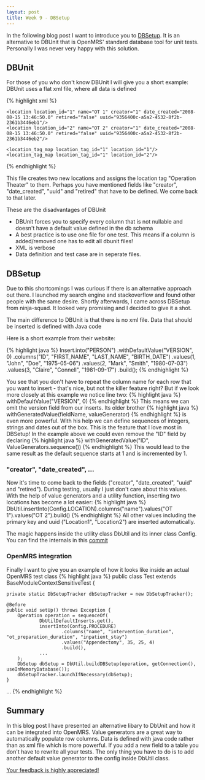 ```yaml
---
layout: post
title: Week 9 - DBSetup
---
```


In the following blog post I want to introduce you to [DBSetup](http://dbsetup.ninja-squad.com/). It is an alternative to DBUnit that is OpenMRS' standard database tool for unit tests.
Personally I was never very happy with this solution. 

<h2>DBUnit</h2>

For those of you who don't know DBUnit I will give you a short example:
DBUnit uses a flat xml file, where all data is defined

{% highlight xml %}
<?xml version='1.0' encoding='UTF-8'?>
<dataset>
    <location_tag location_tag_id="1" name="Operation Theater" description="" creator="1" date_created="2005-01-01 00:00:00.0" retired="false" uuid="af3e9ed5-2de2-4a10-9956-9cb2ad5f84f2"/>

    <location location_id="1" name="OT 1" creator="1" date_created="2008-08-15 13:46:50.0" retired="false" uuid="9356400c-a5a2-4532-8f2b-2361b3446eb1"/>
    <location location_id="2" name="OT 2" creator="1" date_created="2008-08-15 13:46:50.0" retired="false" uuid="9356400c-a5a2-4532-8f2b-2361b3446eb2"/>

    <location_tag_map location_tag_id="1" location_id="1"/>
    <location_tag_map location_tag_id="1" location_id="2"/>
</dataset>
{% endhighlight %}

This file creates two new locations and assigns the location tag "Operation Theater" to them. Perhaps you have mentioned fields like "creator", "date_created", "uuid" and "retired" that have to be defined. We come back to that later.

These are the disadvantages of DBUnit

* DBUnit forces you to specify every column that is not nullable and doesn't have a default value defined in the db schema
* A best practice is to use one file for one test. This means if a column is added/removed one has to edit all dbunit files!
* XML is verbose
* Data definition and test case are in seperate files.

<h2>DBSetup</h2>

Due to this shortcomings I was curious if there is an alternative approach out there.
I launched my search engine and stackoverflow and found other people with the same desire.
Shortly afterwards, I came across DBSetup from ninja-squad. It looked very promising and I decided to give it a shot.

The main difference to DBUnit is that there is no xml file. Data that should be inserted is defined with Java code

Here is a short example from their website:

{% highlight java %}
Insert.into("PERSON")
      .withDefaultValue("VERSION", 0)
      .columns("ID", "FIRST_NAME", "LAST_NAME", "BIRTH_DATE")
      .values(1, "John", "Doe", "1975-05-06")
      .values(2, "Mark", "Smith", "1980-07-03")
      .values(3, "Claire", "Connell", "1981-09-17")
      .build();
{% endhighlight %}

You see that you don't have to repeat the column name for each row that you want to insert - that's nice, but not the killer feature right?
But if we look more closely at this example we notice line two:
{% highlight java %}
withDefaultValue("VERSION", 0)
{% endhighlight %}
This means we can omit the version field from our inserts. Its older brother
{% highlight java %}
withGeneratedValue(fieldName, valueGenerator)
{% endhighlight %}
is even more powerful. With his help we can define sequences of integers, strings and dates out of the box. This is the feature that I love most in DBSetup!
In the example above we could even remove the "ID" field by declaring 
{% highlight java %}
withGeneratedValue("ID", ValueGenerators.sequence())
{% endhighlight %}
This would lead to the same result as the default sequence starts at 1 and is incremented by 1.

<h3>"creator", "date_created", ... </h3>
Now it's time to come back to the fields ("creator", "date_created", "uuid" and "retired"). During testing, usually I just don't care about this values. With the help of value generators and a utility function, inserting two locations has become a lot easier:
{% highlight java %}
DbUtil.insertInto(Config.LOCATION).columns("name").values("OT 1").values("OT 2").build()
{% endhighlight %}
All other values including the primary key and uuid ("Location1", "Location2") are inserted automatically.

The magic happens inside the utility class DbUtil and its inner class Config. You can find the internals in this [commit](https://github.com/lbat/openmrs-module-operationtheater/commit/0769017af343512c2c67278bb54fa99f3b297a16)

<h3>OpenMRS integration</h3>

Finally I want to give you an example of how it looks like inside an actual OpenMRS test class
{% highlight java %}
public class Test extends BaseModuleContextSensitiveTest {

	private static DbSetupTracker dbSetupTracker = new DbSetupTracker();

	@Before
	public void setUp() throws Exception {
		Operation operation = sequenceOf(
				DbUtilDefaultInserts.get(),
				insertInto(Config.PROCEDURE)
						.columns("name", "intervention_duration", "ot_preparation_duration", "inpatient_stay")
						.values("Appendectomy", 35, 25, 4)
						.build(),
				...
		);
		DbSetup dbSetup = DbUtil.buildDBSetup(operation, getConnection(), useInMemoryDatabase());
		dbSetupTracker.launchIfNecessary(dbSetup);
	}
...
{% endhighlight %}

<h2>Summary</h2>
In this blog post I have presented an alternative libary to DbUnit and how it can be integrated into OpenMRS.
Value generators are a great way to automatically populate row columns. Data is defined with java code rather than as xml file which is more powerful.
If you add a new field to a table you don't have to rewrite all your tests. The only thing you have to do is to add another default value generator to the config inside DbUtil class. 


[Your feedback is highly appreciated!](https://talk.openmrs.org/t/dbsetup-a-better-alternative-to-dbunit/427)
